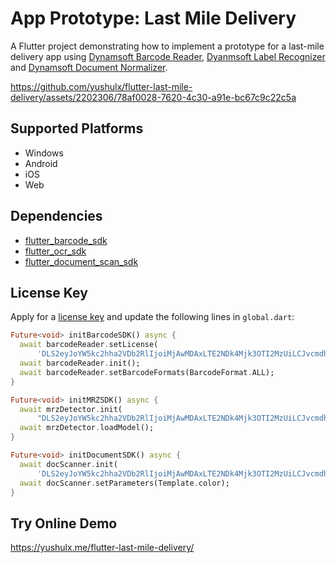 # App Prototype: Last Mile Delivery 

A Flutter project demonstrating how to implement a prototype for a last-mile delivery app using [Dynamsoft Barcode Reader](https://www.dynamsoft.com/barcode-reader/overview/), [Dyanmsoft Label Recognizer](https://www.dynamsoft.com/label-recognition/overview/) and [Dynamsoft Document Normalizer](https://www.dynamsoft.com/document-normalizer/docs/introduction/?ver=latest).

https://github.com/yushulx/flutter-last-mile-delivery/assets/2202306/78af0028-7620-4c30-a91e-bc67c9c22c5a

## Supported Platforms
- Windows
- Android
- iOS
- Web

## Dependencies
- [flutter_barcode_sdk](https://pub.dev/packages/flutter_barcode_sdk)
- [flutter_ocr_sdk](https://pub.dev/packages/flutter_ocr_sdk)
- [flutter_document_scan_sdk](https://pub.dev/packages/flutter_document_scan_sdk)

## License Key
Apply for a [license key](https://www.dynamsoft.com/customer/license/trialLicense/?product=dcv&package=cross-platform) and update the following lines in `global.dart`:

```dart
Future<void> initBarcodeSDK() async {
  await barcodeReader.setLicense(
      'DLS2eyJoYW5kc2hha2VDb2RlIjoiMjAwMDAxLTE2NDk4Mjk3OTI2MzUiLCJvcmdhbml6YXRpb25JRCI6IjIwMDAwMSIsInNlc3Npb25QYXNzd29yZCI6IndTcGR6Vm05WDJrcEQ5YUoifQ==');
  await barcodeReader.init();
  await barcodeReader.setBarcodeFormats(BarcodeFormat.ALL);
}

Future<void> initMRZSDK() async {
  await mrzDetector.init(
      "DLS2eyJoYW5kc2hha2VDb2RlIjoiMjAwMDAxLTE2NDk4Mjk3OTI2MzUiLCJvcmdhbml6YXRpb25JRCI6IjIwMDAwMSIsInNlc3Npb25QYXNzd29yZCI6IndTcGR6Vm05WDJrcEQ5YUoifQ==");
  await mrzDetector.loadModel();
}

Future<void> initDocumentSDK() async {
  await docScanner.init(
      'DLS2eyJoYW5kc2hha2VDb2RlIjoiMjAwMDAxLTE2NDk4Mjk3OTI2MzUiLCJvcmdhbml6YXRpb25JRCI6IjIwMDAwMSIsInNlc3Npb25QYXNzd29yZCI6IndTcGR6Vm05WDJrcEQ5YUoifQ==');
  await docScanner.setParameters(Template.color);
}
```


## Try Online Demo
https://yushulx.me/flutter-last-mile-delivery/
